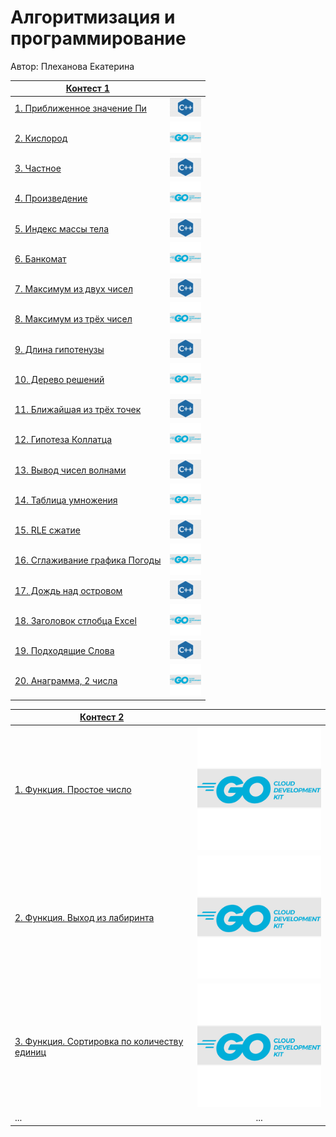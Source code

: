 # Алгоритмизация и программирование

Автор: Плеханова Екатерина

|[Контест 1](https://contest.yandex.ru/contest/52142/problems/) |  |
| --- | :-: |
|<a href="https://github.com/EkaterinaPlehanova/Practica/blob/main/contest_01/01/main.cpp">1. Приближенное значение Пи </a> | <img src="./img/cpp.png" width="50">  |
|<a href="https://github.com/EkaterinaPlehanova/Practica/blob/main/contest_01/02/main.cpp">2. Кислород </a> | <img src="./img/go.png" width="50">  |
|<a href="https://github.com/EkaterinaPlehanova/Practica/blob/main/contest_01/03/main.cpp">3. Частное   </a> | <img src="./img/cpp.png" width="50">  |
|<a href="https://github.com/EkaterinaPlehanova/Practica/blob/main/contest_01/04/main.cpp">4. Произведение </a> | <img src="./img/go.png" width="50">  |
|<a href="https://github.com/EkaterinaPlehanova/Practica/blob/main/contest_01/05/main.cpp">5. Индекс массы тела </a> | <img src="./img/cpp.png" width="50">  |
|<a href="https://github.com/EkaterinaPlehanova/Practica/blob/main/contest_01/06/main.cpp">6. Банкомат </a> | <img src="./img/go.png" width="50">  |
|<a href="https://github.com/EkaterinaPlehanova/Practica/blob/main/contest_01/07/main.cpp">7. Максимум из двух чисел </a> | <img src="./img/cpp.png" width="50">  |
|<a href="https://github.com/EkaterinaPlehanova/Practica/blob/main/contest_01/08/main.cpp">8. Максимум из трёх чисел  </a> | <img src="./img/go.png" width="50">  |
|<a href="https://github.com/EkaterinaPlehanova/Practica/blob/main/contest_01/09/main.cpp">9. Длина гипотенузы </a> | <img src="./img/cpp.png" width="50">  |
|<a href="https://github.com/EkaterinaPlehanova/Practica/blob/main/contest_01/10/main.cpp">10. Дерево решений </a> | <img src="./img/go.png" width="50">  |
|<a href="https://github.com/EkaterinaPlehanova/Practica/blob/main/contest_01/11/main.cpp">11. Ближайшая из трёх точек </a> | <img src="./img/cpp.png" width="50">  |
|<a href="https://github.com/EkaterinaPlehanova/Practica/blob/main/contest_01/12/main.cpp">12. Гипотеза Коллатца </a> | <img src="./img/go.png" width="50">  |
|<a href="https://github.com/EkaterinaPlehanova/Practica/blob/main/contest_01/13/main.cpp">13. Вывод чисел волнами </a> | <img src="./img/cpp.png" width="50">  |
|<a href="https://github.com/EkaterinaPlehanova/Practica/blob/main/contest_01/14/main.cpp">14. Таблица умножения  </a> | <img src="./img/go.png" width="50">  |
|<a href="https://github.com/EkaterinaPlehanova/Practica/blob/main/contest_01/15/main.cpp">15. RLE сжатие </a> | <img src="./img/cpp.png" width="50">  |
|<a href="https://github.com/EkaterinaPlehanova/Practica/blob/main/contest_01/16/main.cpp">16. Сглаживание графика Погоды </a> | <img src="./img/go.png" width="50">  |
|<a href="https://github.com/EkaterinaPlehanova/Practica/blob/main/contest_01/17/main.cpp">17. Дождь над островом </a> | <img src="./img/cpp.png" width="50">  |
|<a href="https://github.com/EkaterinaPlehanova/Practica/blob/main/contest_01/18/main.cpp">18. Заголовок стлобца Excel </a> | <img src="./img/go.png" width="50">  |
|<a href="https://github.com/EkaterinaPlehanova/Practica/blob/main/contest_01/19/main.cpp">19. Подходящие Слова  </a> | <img src="./img/cpp.png" width="50">  |
|<a href="https://github.com/EkaterinaPlehanova/Practica/blob/main/contest_01/20/main.cpp">20. Анаграмма, 2 числа </a> | <img src="./img/go.png" width="50">  |


|[Контест 2](https://contest.yandex.ru/contest/52676/problems/) |  |
| --- | :-: |
| [1. Функция. Простое число](./contest_02/01/main.cpp) | ![](./img/go.png) |
| [2. Функция. Выход из лабиринта](./contest_02/02/main.go) |  ![](./img/go.png) |
| [3. Функция. Сортировка по количеству единиц](./contest_02/03/main.cpp) | ![](./img/go.png) |
| ... | ... |



